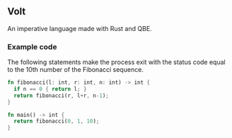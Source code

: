 ## Volt
An imperative language made with Rust and QBE.


### Example code
The following statements make the process exit with the status code equal to the 10th number of the Fibonacci sequence.
```rust
fn fibonacci(l: int, r: int, n: int) -> int {
  if n == 0 { return l; }
  return fibonacci(r, l+r, n-1);
}

fn main() -> int {
  return fibonacci(0, 1, 10);  
}
```
